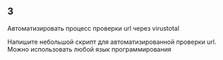 ## 3

Автоматизировать процесс проверки url через virustotal

Напишите небольшой скрипт для автоматизированной проверки url.    Можно использовать любой язык программирования

